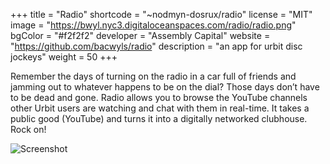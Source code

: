 +++
title = "Radio"
shortcode = "~nodmyn-dosrux/radio"
license = "MIT"
image = "https://bwyl.nyc3.digitaloceanspaces.com/radio/radio.png"
bgColor = "#f2f2f2"
developer = "Assembly Capital"
website = "https://github.com/bacwyls/radio"
description = "an app for urbit disc jockeys"
weight = 50
+++

Remember the days of turning on the radio in a car full of friends and jamming out to whatever happens to be on the dial? Those days don’t have to be dead and gone. Radio allows you to browse the YouTube channels other Urbit users are watching and chat with them in real-time. It takes a public good (YouTube) and turns it into a digitally networked clubhouse. Rock on!

![Screenshot](https://storage.googleapis.com/media.urbit.org/site/ecosystem/applications/radio.png)
